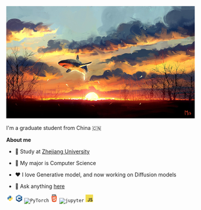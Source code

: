 <img src="img/img.jpg" width="975" height="300">
<br />

I'm a graduate student from China 🇨🇳

**About me**

- 🏫 Study at [Zhejiang University](https://www.zju.edu.cn/)

- 📑 My major is Computer Science

- ❤️ I love Generative model, and now working on Diffusion models

- 💬 Ask anything [here](https://github.com/zideliu/zideliu/issues)

<code><img height="20" alt="python" src="https://raw.githubusercontent.com/github/explore/80688e429a7d4ef2fca1e82350fe8e3517d3494d/topics/python/python.png"></code>
<code><img height="20" alt="cpp" src="https://raw.githubusercontent.com/github/explore/180320cffc25f4ed1bbdfd33d4db3a66eeeeb358/topics/cpp/cpp.png"></code>
<code><img height="20" alt="PyTorch" src="https://avatars.githubusercontent.com/u/21003710?s=200&v=4"></code>
<code><img height="20" alt="html" src="https://raw.githubusercontent.com/github/explore/80688e429a7d4ef2fca1e82350fe8e3517d3494d/topics/html/html.png"></code>
<code><img height="20" alt="jupyter" src="https://avatars.githubusercontent.com/u/7388996?s=200&v=4"></code>
<code><img height="20" alt="javascript" src="https://raw.githubusercontent.com/github/explore/80688e429a7d4ef2fca1e82350fe8e3517d3494d/topics/javascript/javascript.png"></code>





<br />
<br />
